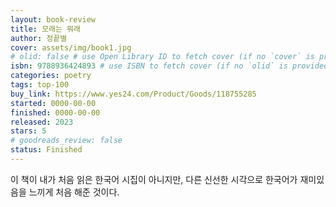 ```yaml
---
layout: book-review
title: 모래는 뭐래
author: 정끝별
cover: assets/img/book1.jpg
# olid: false # use Open Library ID to fetch cover (if no `cover` is provided)
isbn: 9788936424893 # use ISBN to fetch cover (if no `olid` is provided, dashes are optional)
categories: poetry
tags: top-100
buy_link: https://www.yes24.com/Product/Goods/118755285
started: 0000-00-00
finished: 0000-00-00
released: 2023
stars: 5
# goodreads_review: false
status: Finished
---
```


이 책이 내가 처음 읽은 한국어 시집이 아니지만, 다른 신선한 시각으로 한국어가 재미있음을 느끼게 처음 해준 것이다.
